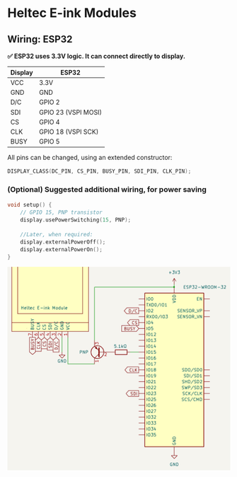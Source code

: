 # Heltec E-ink Modules
## Wiring: ESP32

**✅ ESP32 uses 3.3V logic. It can connect directly to display.**

Display | ESP32
--------|--------
 VCC    | 3.3V
 GND    | GND
 D/C    | GPIO 2
 SDI    | GPIO 23 (VSPI MOSI)
 CS     | GPIO 4
 CLK    | GPIO 18 (VSPI SCK)
 BUSY   | GPIO 5

All pins can be changed, using an extended constructor:
```cpp
DISPLAY_CLASS(DC_PIN, CS_PIN, BUSY_PIN, SDI_PIN, CLK_PIN); 
```

### (Optional) Suggested additional wiring, for power saving

```cpp
void setup() {
    // GPIO 15, PNP transistor
    display.usePowerSwitching(15, PNP);

    //Later, when required:
    display.externalPowerOff();
    display.externalPowerOn();
}
```

![schematic of display connected to ESP32, using PNP transistor as a switch](ESP32_power_switching.png)